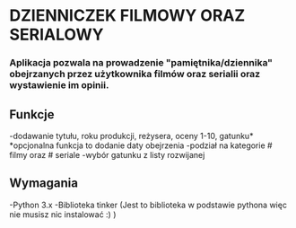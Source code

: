 # DZIENNICZEK FILMOWY ORAZ SERIALOWY
### Aplikacja pozwala na prowadzenie "pamiętnika/dziennika" obejrzanych przez użytkownika filmów oraz serialii oraz wystawienie im opinii.
## Funkcje
-dodawanie tytułu, roku produkcji, reżysera, oceny 1-10, gatunku*
*opcjonalna funkcja to dodanie daty obejrzenia
-podział na kategorie # filmy oraz # seriale
-wybór gatunku z listy rozwijanej

## Wymagania
-Python 3.x 
-Biblioteka tinker (Jest to biblioteka w podstawie pythona więc nie musisz nic instalować :) ) 
